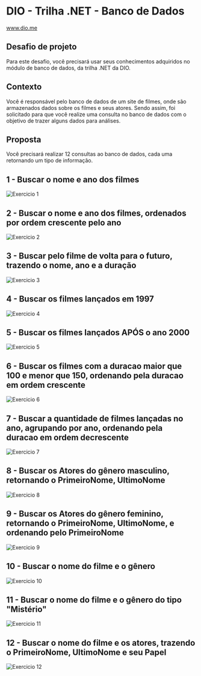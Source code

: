 # DIO - Trilha .NET - Banco de Dados
www.dio.me

## Desafio de projeto
Para este desafio, você precisará usar seus conhecimentos adquiridos no módulo de banco de dados, da trilha .NET da DIO.

## Contexto
Você é responsável pelo banco de dados de um site de filmes, onde são armazenados dados sobre os filmes e seus atores. Sendo assim, foi solicitado para que você realize uma consulta no banco de dados com o objetivo de trazer alguns dados para análises.

## Proposta
Você precisará realizar 12 consultas ao banco de dados, cada uma retornando um tipo de informação.

## 1 - Buscar o nome e ano dos filmes

![Exercicio 1](images/01.png)

## 2 - Buscar o nome e ano dos filmes, ordenados por ordem crescente pelo ano

![Exercicio 2](images/02.png)

## 3 - Buscar pelo filme de volta para o futuro, trazendo o nome, ano e a duração

![Exercicio 3](images/03.png)

## 4 - Buscar os filmes lançados em 1997

![Exercicio 4](images/04.png)

## 5 - Buscar os filmes lançados APÓS o ano 2000

![Exercicio 5](images/05.png)

## 6 - Buscar os filmes com a duracao maior que 100 e menor que 150, ordenando pela duracao em ordem crescente

![Exercicio 6](images/06.png)

## 7 - Buscar a quantidade de filmes lançadas no ano, agrupando por ano, ordenando pela duracao em ordem decrescente

![Exercicio 7](images/07.png)

## 8 - Buscar os Atores do gênero masculino, retornando o PrimeiroNome, UltimoNome

![Exercicio 8](images/08.png)

## 9 - Buscar os Atores do gênero feminino, retornando o PrimeiroNome, UltimoNome, e ordenando pelo PrimeiroNome

![Exercicio 9](images/09.png)

## 10 - Buscar o nome do filme e o gênero

![Exercicio 10](images/10.png)

## 11 - Buscar o nome do filme e o gênero do tipo "Mistério"

![Exercicio 11](images/11.png)

## 12 - Buscar o nome do filme e os atores, trazendo o PrimeiroNome, UltimoNome e seu Papel

![Exercicio 12](images/12.png)